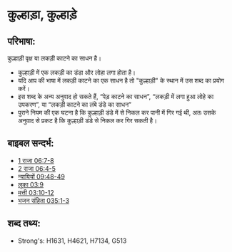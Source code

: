 # कुल्हाड़ा, कुल्हाड़े #

## परिभाषा: ##

कुल्हाड़ी वृक्ष या लकड़ी काटने का साधन है। 

* कुल्हाड़ी में एक लकड़ी का डंडा और लोहा लगा होता है।
* यदि आप की भाषा में लकड़ी काटने का एक साधन है तो "कुल्हाड़ी" के स्थान में उस शब्द का प्रयोग करें।
* इस शब्द के अन्य अनुवाद हो सकते हैं, “पेड़ काटने का साधन”, “लकड़ी में लगा हुआ लोहे का उपकरण”, या “लकड़ी काटने का लंबे डंडे का साधन”
* पुराने नियम की एक घटना है कि कुल्हाड़ी डंडे में से निकल कर पानी में गिर गई थी, अतः उसके अनुवाद से प्रकट है कि कुल्हाड़ी डंडे से निकल कर गिर सकती है।

## बाइबल सन्दर्भ: ##

* [1 राजा 06:7-8](rc://en/tn/help/1ki/06/07)
* [2 राजा 06:4-5](rc://en/tn/help/2ki/06/04)
* [न्यायियों 09:48-49](rc://en/tn/help/jdg/09/48)
* [लूका 03:9](rc://en/tn/help/luk/03/09)
* [मत्ती 03:10-12](rc://en/tn/help/mat/03/10)
* [भजन संहिता 035:1-3](rc://en/tn/help/psa/035/001)

## शब्द तथ्य: ##

* Strong's: H1631, H4621, H7134, G513
